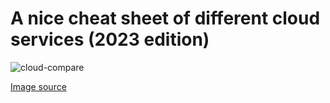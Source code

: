 # A nice cheat sheet of different cloud services (2023 edition)

![cloud-compare](https://github.com/user-attachments/assets/655fc4c3-635b-4fd8-9725-64d527049f3e)

[Image source](https://github.com/ByteByteGoHq/system-design-101?tab=readme-ov-file#a-nice-cheat-sheet-of-different-cloud-services-2023-edition)